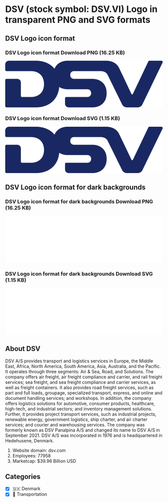 # DSV (stock symbol: DSV.VI) Logo in transparent PNG and SVG formats

## DSV Logo icon format

### DSV Logo icon format Download PNG (16.25 KB)

![DSV Logo icon format Download PNG (16.25 KB)](/img/orig/DSV.VI-772dcee3.png)

### DSV Logo icon format Download SVG (1.15 KB)

![DSV Logo icon format Download SVG (1.15 KB)](/img/orig/DSV.VI-64453b93.svg)

## DSV Logo icon format for dark backgrounds

### DSV Logo icon format for dark backgrounds Download PNG (16.25 KB)

![DSV Logo icon format for dark backgrounds Download PNG (16.25 KB)](/img/orig/DSV.VI.D-78fa2158.png)

### DSV Logo icon format for dark backgrounds Download SVG (1.15 KB)

![DSV Logo icon format for dark backgrounds Download SVG (1.15 KB)](/img/orig/DSV.VI.D-28808352.svg)

## About DSV

DSV A/S provides transport and logistics services in Europe, the Middle East, Africa, North America, South America, Asia, Australia, and the Pacific. It operates through three segments: Air & Sea, Road, and Solutions. The company offers air freight, air freight compliance and carrier, and rail freight services; sea freight, and sea freight compliance and carrier services, as well as freight containers. It also provides road freight services, such as part and full loads, groupage, specialized transport, express, and online and document handling services; and workshops. In addition, the company offers logistics solutions for automotive, consumer products, healthcare, high-tech, and industrial sectors; and inventory management solutions. Further, it provides project transport services, such as industrial projects, renewable energy, government logistics, ship charter, and air charter services; and courier and warehousing services. The company was formerly known as DSV Panalpina A/S and changed its name to DSV A/S in September 2021. DSV A/S was incorporated in 1976 and is headquartered in Hedehusene, Denmark.

1. Website domain: dsv.com
2. Employees: 77958
3. Marketcap: $39.96 Billion USD


## Categories
- [x] 🇩🇰 Denmark
- [x] 🚚 Transportation
